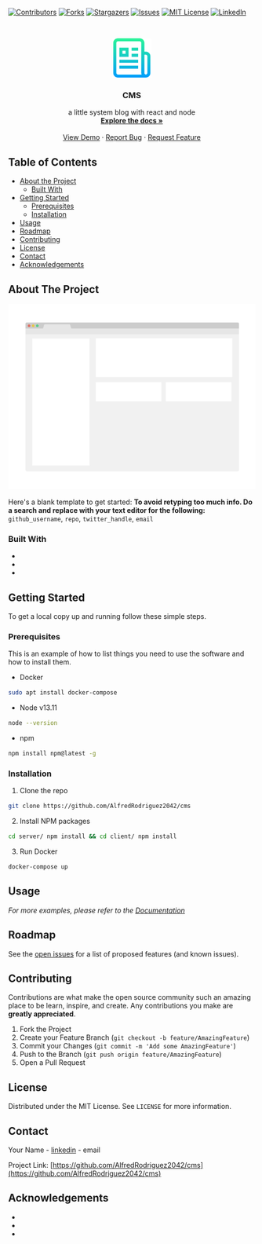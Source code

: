 <!-- PROJECT SHIELDS -->
<!--
*** I'm using markdown "reference style" links for readability.
*** Reference links are enclosed in brackets [ ] instead of parentheses ( ).
*** See the bottom of this document for the declaration of the reference variables
*** for contributors-url, forks-url, etc. This is an optional, concise syntax you may use.
*** https://www.markdownguide.org/basic-syntax/#reference-style-links
-->

[![Contributors][contributors-shield]][contributors-url]
[![Forks][forks-shield]][forks-url]
[![Stargazers][stars-shield]][stars-url]
[![Issues][issues-shield]][issues-url]
[![MIT License][license-shield]][license-url]
[![LinkedIn][linkedin-shield]][linkedin-url]

<!-- PROJECT LOGO -->
<br />
<p align="center">
  <a href="https://github.com/AlfredRodriguez2042/cms">
    <img src="images/logo.png" alt="Logo" width="80" height="80">
  </a>

  <h3 align="center">CMS</h3>

  <p align="center">
   a little system blog with react and node
    <br />
    <a href="https://github.com/github_username/repo"><strong>Explore the docs »</strong></a>
    <br />
    <br />
    <a href="https://github.com/github_username/repo">View Demo</a>
    ·
    <a href="https://github.com/github_username/repo/issues">Report Bug</a>
    ·
    <a href="https://github.com/github_username/repo/issues">Request Feature</a>
  </p>
</p>

<!-- TABLE OF CONTENTS -->

## Table of Contents

- [About the Project](#about-the-project)
  - [Built With](#built-with)
- [Getting Started](#getting-started)
  - [Prerequisites](#prerequisites)
  - [Installation](#installation)
- [Usage](#usage)
- [Roadmap](#roadmap)
- [Contributing](#contributing)
- [License](#license)
- [Contact](#contact)
- [Acknowledgements](#acknowledgements)

<!-- ABOUT THE PROJECT -->

## About The Project

[![Product Name Screen Shot][product-screenshot]](https://example.com)

Here's a blank template to get started:
**To avoid retyping too much info. Do a search and replace with your text editor for the following:**
`github_username`, `repo`, `twitter_handle`, `email`

### Built With

- []()
- []()
- []()

<!-- GETTING STARTED -->

## Getting Started

To get a local copy up and running follow these simple steps.

### Prerequisites

This is an example of how to list things you need to use the software and how to install them.

- Docker

```sh
sudo apt install docker-compose
```

- Node v13.11

```sh
node --version
```

- npm

```sh
npm install npm@latest -g
```

### Installation

1. Clone the repo

```sh
git clone https://github.com/AlfredRodriguez2042/cms
```

2. Install NPM packages

```sh
cd server/ npm install && cd client/ npm install
```

3. Run Docker

```sh
docker-compose up
```

<!-- USAGE EXAMPLES -->

## Usage

<!-- aca van los ejemplos -->

_For more examples, please refer to the [Documentation](https://example.com)_

<!-- ROADMAP -->

## Roadmap

See the [open issues](https://github.com/github_username/repo/issues) for a list of proposed features (and known issues).

<!-- CONTRIBUTING -->

## Contributing

Contributions are what make the open source community such an amazing place to be learn, inspire, and create. Any contributions you make are **greatly appreciated**.

1. Fork the Project
2. Create your Feature Branch (`git checkout -b feature/AmazingFeature`)
3. Commit your Changes (`git commit -m 'Add some AmazingFeature'`)
4. Push to the Branch (`git push origin feature/AmazingFeature`)
5. Open a Pull Request

<!-- LICENSE -->

## License

Distributed under the MIT License. See `LICENSE` for more information.

<!-- CONTACT -->

## Contact

Your Name - [linkedin](www.linkedin.com/in/alfredrodriguez2042) - email

Project Link: [https://github.com/AlfredRodriguez2042/cms](https://github.com/AlfredRodriguez2042/cms)

<!-- ACKNOWLEDGEMENTS -->

## Acknowledgements

- []()
- []()
- []()

<!-- MARKDOWN LINKS & IMAGES -->
<!-- https://www.markdownguide.org/basic-syntax/#reference-style-links -->

[contributors-shield]: https://img.shields.io/github/contributors/Alfredrodriguez2042/cms.svg?style=flat-square
[contributors-url]: https://github.com/AlfredRodriguez2042/cms/graphs/contributors
[forks-shield]: https://img.shields.io/github/forks/Alfredrodriguez2042/cms.svg?style=flat-square
[forks-url]: https://github.com/AlfredRodriguez2042/cms/network/members
[stars-shield]: https://img.shields.io/github/stars/Alfredrodriguez2042/cms.svg?style=flat-square
[stars-url]: https://github.com/AlfredRodriguez2042/cms/stargazers
[issues-shield]: https://img.shields.io/github/issues/Alfredrodriguez2042/cms.svg?style=flat-square
[issues-url]: https://github.com/AlfredRodriguez2042/cms/issues
[license-shield]: https://img.shields.io/github/license/Alfredrodriguez2042/cms.svg?style=flat-square
[license-url]: https://github.com/othneildrew/Best-README-Template/blob/master/LICENSE.txt
[linkedin-shield]: https://img.shields.io/badge/-LinkedIn-black.svg?style=flat-square&logo=linkedin&colorB=555
[linkedin-url]: https://linkedin.com/in/alfredrodriguez2042
[product-screenshot]: images/screenshot.png

